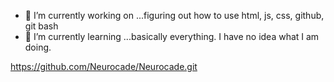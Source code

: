- 🔭 I’m currently working on ...figuring out how to use html, js, css, github, git bash
- 🌱 I’m currently learning ...basically everything. I have no idea what I am doing.

https://github.com/Neurocade/Neurocade.git

<!--
**Neurocade/Neurocade** is a ✨ _special_ ✨ repository because its `README.md` (this file) appears on your GitHub profile.

Here are some ideas to get you started:

- 🔭 I’m currently working on ...
- 🌱 I’m currently learning ...
- 👯 I’m looking to collaborate on ...
- 🤔 I’m looking for help with ...
- 💬 Ask me about ...
- 📫 How to reach me: ...
- 😄 Pronouns: ...
- ⚡ Fun fact: ...
-->
